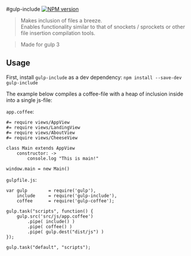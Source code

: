 #gulp-include [![NPM version][npm-image]][npm-url]
>Makes inclusion of files a breeze.  
Enables functionality similar to that of snockets / sprockets or other file insertion compilation tools.

> Made for gulp 3


## Usage
First, install `gulp-include` as a dev dependency:
`npm install --save-dev gulp-include`

The example below compiles a coffee-file with a heap of inclusion inside into a single js-file:

`app.coffee`:

	#= require views/AppView
	#= require views/LandingView
	#= require views/AboutView
	#= require views/CheeseView

	class Main extends AppView
		constructor: ->
			console.log "This is main!"

	window.main = new Main()

`gulpfile.js`:

	var gulp		= require('gulp'),
		include		= require('gulp-include'),
		coffee		= require('gulp-coffee');

	gulp.task("scripts", function() {
		gulp.src('src/js/app.coffee')
			.pipe( include() )
			.pipe( coffee() )
			.pipe( gulp.dest("dist/js") )
	});

	gulp.task("default", "scripts");



[npm-url]: https://npmjs.org/package/gulp-include
[npm-image]: https://badge.fury.io/js/gulp-include.png